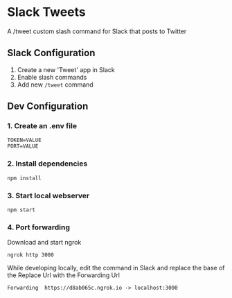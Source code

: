 # Slack Tweets
A /tweet custom slash command for Slack that posts to Twitter

## Slack Configuration
1. Create a new 'Tweet' app in Slack
2. Enable slash commands
3. Add new `/tweet` command

## Dev Configuration

### 1. Create an .env file

	TOKEN=VALUE  
	PORT=VALUE
	
### 2. Install dependencies

	npm install  
		
### 3. Start local webserver

	npm start
		
### 4. Port forwarding
Download and start ngrok

	ngrok http 3000
		
While developing locally, edit the command in Slack and replace the base of the Replace Url with the Forwarding Url
		
	Forwarding 	https://d8ab065c.ngrok.io -> localhost:3000